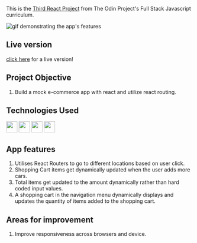 This is the [Third React Project](https://www.theodinproject.com/paths/full-stack-javascript/courses/javascript/lessons/shopping-cart) from The Odin Project's Full Stack Javascript curriculum.

![gif demonstrating the app's features](https://media.giphy.com/media/GDeV2QBWOqFyxUoEJE/giphy-downsized-large.gif)

## Live version

[click here](https://saadniazifed.github.io/Shopping-Cart/) for a live version!

## Project Objective

1. Build a mock e-commerce app with react and utilize react routing.

## Technologies Used

<img src="https://img.shields.io/badge/React.js-3C005A?style=for-the-badge&logo=react&logoColor=white" height=30>
<img src="https://img.shields.io/badge/HTML5-3C005A?style=for-the-badge&logo=html5&logoColor=white" height=30>
<img src="https://img.shields.io/badge/CSS3-3C005A?style=for-the-badge&logo=css3&logoColor=white" height=30>
<img src="https://img.shields.io/badge/JavaScript-3C005A?style=for-the-badge&logo=javascript&logoColor=white" height=30>

## App features

1. Utilises React Routers to go to different locations based on user click.
2. Shopping Cart items get dynamically updated when the user adds more cars.
3. Total items get updated to the amount dynamically rather than hard coded input values.
4. A shopping cart in the navigation menu dynamically displays and updates the quantity of items added to the shopping cart.

## Areas for improvement

1. Improve responsiveness across browsers and device.
